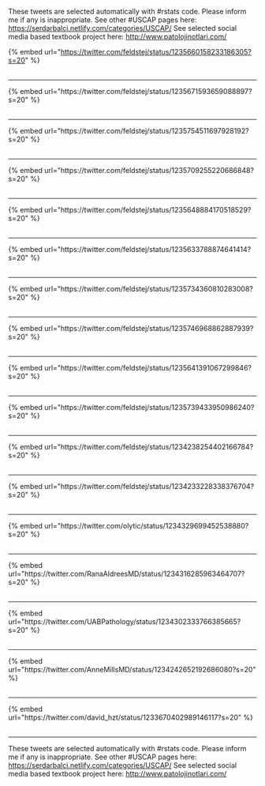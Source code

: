 

These tweets are selected automatically with #rstats code. Please inform me if any is inappropriate.
See other #USCAP pages here: https://serdarbalci.netlify.com/categories/USCAP/ 
See selected social media based textbook project here: http://www.patolojinotlari.com/

{% embed url="https://twitter.com/feldstej/status/1235660158233186305?s=20" %}<br>
<br>
<hr>
{% embed url="https://twitter.com/feldstej/status/1235671593659088897?s=20" %}<br>
<br>
<hr>
{% embed url="https://twitter.com/feldstej/status/1235754511697928192?s=20" %}<br>
<br>
<hr>
{% embed url="https://twitter.com/feldstej/status/1235709255220686848?s=20" %}<br>
<br>
<hr>
{% embed url="https://twitter.com/feldstej/status/1235648884170518529?s=20" %}<br>
<br>
<hr>
{% embed url="https://twitter.com/feldstej/status/1235633788874641414?s=20" %}<br>
<br>
<hr>
{% embed url="https://twitter.com/feldstej/status/1235734360810283008?s=20" %}<br>
<br>
<hr>
{% embed url="https://twitter.com/feldstej/status/1235746968862887939?s=20" %}<br>
<br>
<hr>
{% embed url="https://twitter.com/feldstej/status/1235641391067299846?s=20" %}<br>
<br>
<hr>
{% embed url="https://twitter.com/feldstej/status/1235739433950986240?s=20" %}<br>
<br>
<hr>
{% embed url="https://twitter.com/feldstej/status/1234238254402166784?s=20" %}<br>
<br>
<hr>
{% embed url="https://twitter.com/feldstej/status/1234233228338376704?s=20" %}<br>
<br>
<hr>
{% embed url="https://twitter.com/olytic/status/1234329699452538880?s=20" %}<br>
<br>
<hr>
{% embed url="https://twitter.com/RanaAldreesMD/status/1234316285963464707?s=20" %}<br>
<br>
<hr>
{% embed url="https://twitter.com/UABPathology/status/1234302333766385665?s=20" %}<br>
<br>
<hr>
{% embed url="https://twitter.com/AnneMillsMD/status/1234242652192686080?s=20" %}<br>
<br>
<hr>
{% embed url="https://twitter.com/david_hzt/status/1233670402989146117?s=20" %}<br>
<br>
<hr>


These tweets are selected automatically with #rstats code. Please inform me if any is inappropriate.
See other #USCAP pages here: https://serdarbalci.netlify.com/categories/USCAP/ 
See selected social media based textbook project here: http://www.patolojinotlari.com/
